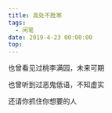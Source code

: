 ```yaml
---
title: 高处不胜寒
tags:
  - 闲笔
date: 2019-4-23 00:00:00
top:
---
```

也曾看见过桃李满园，未来可期

也曾听到过恶鬼低语，不知虚实


还请你抓住你想要的人

